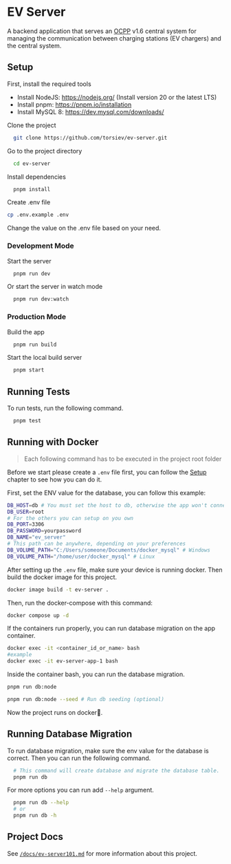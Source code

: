 # EV Server

A backend application that serves an [OCPP](https://openchargealliance.org/protocols/open-charge-point-protocol/) v1.6 central system for managing the communication between charging stations (EV chargers) and the central system.

## Setup

First, install the required tools

- Install NodeJS: https://nodejs.org/ (Install version 20 or the latest LTS)
- Install pnpm: https://pnpm.io/installation
- Install MySQL 8: https://dev.mysql.com/downloads/

Clone the project

```bash
  git clone https://github.com/torsiev/ev-server.git
```

Go to the project directory

```bash
  cd ev-server
```

Install dependencies

```bash
  pnpm install
```

Create .env file

```bash
cp .env.example .env
```

Change the value on the .env file based on your need.

### Development Mode

Start the server

```bash
  pnpm run dev
```

Or start the server in watch mode

```bash
  pnpm run dev:watch
```

### Production Mode

Build the app

```bash
  pnpm run build
```

Start the local build server

```bash
  pnpm start
```

## Running Tests

To run tests, run the following command.

```bash
  pnpm test
```

## Running with Docker

> Each following command has to be executed in the project root folder

Before we start please create a `.env` file first, you can follow the [Setup](#setup) chapter to see how you can do it.

First, set the ENV value for the database, you can follow this example:

```bash
DB_HOST=db # You must set the host to db, otherwise the app won't connect to the db
DB_USER=root
# For the others you can setup on you own
DB_PORT=3306
DB_PASSWORD=yourpassword
DB_NAME="ev_server"
# This path can be anywhere, depending on your preferences
DB_VOLUME_PATH="C:/Users/someone/Documents/docker_mysql" # Windows
DB_VOLUME_PATH="/home/user/docker_mysql" # Linux
```

After setting up the `.env` file, make sure your device is running docker. Then build the docker image for this project.

```bash
docker image build -t ev-server .
```

Then, run the docker-compose with this command:

```bash
docker compose up -d
```

If the containers run properly, you can run database migration on the app container.

```bash
docker exec -it <container_id_or_name> bash
#example
docker exec -it ev-server-app-1 bash
```

Inside the container bash, you can run the database migration.

```bash
pnpm run db:node

pnpm run db:node --seed # Run db seeding (optional)
```

Now the project runs on docker🥳.

## Running Database Migration

To run database migration, make sure the env value for the database is correct. Then you can run the following command.

```bash
  # This command will create database and migrate the database table.
  pnpm run db
```

For more options you can run add `--help` argument.

```bash
  pnpm run db --help
  # or
  pnpm run db -h
```

## Project Docs

See [`/docs/ev-server101.md`](./docs/ev-server101.md) for more information about this project.
